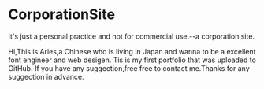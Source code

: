 # CorporationSite
It's just a personal practice and not for commercial use.--a corporation site.

Hi,This is Aries,a Chinese who is living in Japan and wanna to be a excellent font engineer and web desigen.
Tis is my first portfolio that was uploaded to GitHub.
If you have any suggection,free free to contact me.Thanks for any suggection in advance.

